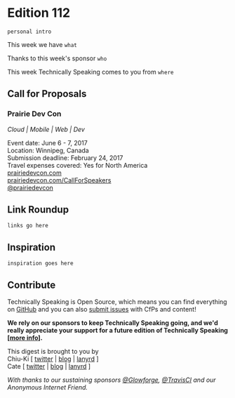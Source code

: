 # Edition 112

`personal intro`

This week we have `what`

Thanks to this week's sponsor `who`

This week Technically Speaking comes to you from `where`


## Call for Proposals

### Prairie Dev Con
*Cloud | Mobile | Web | Dev*

Event date: June 6 - 7, 2017  
Location: Winnipeg, Canada  
Submission deadline: February 24, 2017  
Travel expenses covered: Yes for North America  
[prairiedevcon.com](http://prairiedevcon.com/)  
[prairiedevcon.com/CallForSpeakers](http://prairiedevcon.com/CallForSpeakers)  
[@prairiedevcon](https://twitter.com/prairiedevcon)  


## Link Roundup

`links go here`

## Inspiration

`inspiration goes here`  

## Contribute

Technically Speaking is Open Source, which means you can find everything on [GitHub](https://github.com/catehstn/technically-speaking/) and you can also [submit issues](https://github.com/catehstn/technically-speaking/issues/new) with CfPs and content!

**We rely on our sponsors to keep Technically Speaking going, and we'd really appreciate your support for a future edition of Technically Speaking [[more info](http://www.techspeak.email/sponsorship/)].**  


This digest is brought to you by  
Chiu-Ki [ [twitter](https://twitter.com/chiuki) | [blog](http://blog.sqisland.com/) | [lanyrd](http://lanyrd.com/profile/chiuki/) ]  
Cate [ [twitter](https://twitter.com/catehstn) | [blog](http://www.cate.blog/) | [lanyrd](http://lanyrd.com/profile/catehstn/) ]

*With thanks to our sustaining sponsors [@Glowforge](http://twitter.com/glowforge), [@TravisCI](http://twitter.com/travisci) and our Anonymous Internet Friend.*
